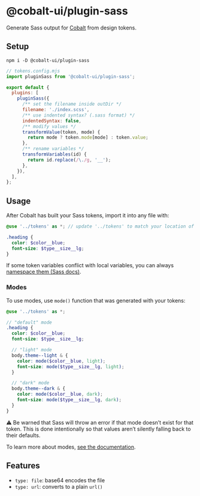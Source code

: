 # @cobalt-ui/plugin-sass

Generate Sass output for [Cobalt](https://cobalt-ui.pages.dev) from design tokens.

## Setup

```
npm i -D @cobalt-ui/plugin-sass
```

```js
// tokens.config.mjs
import pluginSass from '@cobalt-ui/plugin-sass';

export default {
  plugins: [
    pluginSass({
      /** set the filename inside outDir */
      filename: './index.scss',
      /** use indented syntax? (.sass format) */
      indentedSyntax: false,
      /** modify values */
      transformValue(token, mode) {
        return mode ? token.mode[mode] : token.value;
      },
      /** rename variables */
      transformVariables(id) {
        return id.replace(/\./g, '__');
      },
    }),
  ],
};
```

## Usage

After Cobalt has built your Sass tokens, import it into any file with:

```scss
@use '../tokens' as *; // update '../tokens' to match your location of tokens/index.scss

.heading {
  color: $color__blue;
  font-size: $type__size__lg;
}
```

If some token variables conflict with local variables, you can always [namespace them (Sass docs)](https://sass-lang.com/documentation/at-rules/use#choosing-a-namespace).

### Modes

To use modes, use `mode()` function that was generated with your tokens:

```scss
@use '../tokens' as *;

// "default" mode
.heading {
  color: $color__blue;
  font-size: $type__size__lg;

  // "light" mode
  body.theme--light & {
    color: mode($color__blue, light);
    font-size: mode($type__size__lg, light);
  }

  // "dark" mode
  body.theme--dark & {
    color: mode($color__blue, dark);
    font-size: mode($type__size__lg, dark);
  }
}
```

⚠️ Be warned that Sass will throw an error if that mode doesn’t exist for that token. This is done intentionally so that values aren’t silently falling back to their defaults.

To learn more about modes, [see the documentation](https://cobalt-ui.pages.dev/docs/modes).

## Features

- `type: file`: base64 encodes the file
- `type: url`: converts to a plain `url()`
